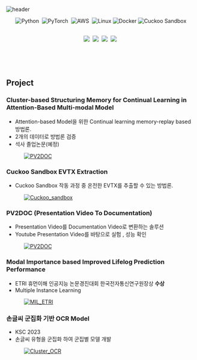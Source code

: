 ![header](https://capsule-render.vercel.app/api?type=venom&color=87CEEB&height=100&section=header&text=JEONG%20WON-RYEOL&fontSize=50)



<div align=center> 

  ![Python](https://img.shields.io/badge/Python-3776AB?style=flat-square&logo=python&logoColor=ffdd54)&nbsp;
  ![PyTorch](https://img.shields.io/badge/PyTorch-EE4C2C.svg?style=flat-square&logo=pytorch&logoColor=black)&nbsp;
  ![AWS](https://img.shields.io/badge/AWS-232F3E.svg?style=flat-square&logo=amazonaws&logoColor=yellow)&nbsp;
  ![Linux](https://img.shields.io/badge/Linux-FCC624.svg?style=flat-square&logo=Linux&logoColor=black)
  ![Docker](https://img.shields.io/badge/Docker-2496ED.svg?style=flat-square&logo=Docker&logoColor=black)
  ![Cuckoo Sandbox](https://img.shields.io/badge/CodeSandbox-151515.svg?style=flat-square&logo=CodeSandbox&logoColor=black)
  
  
  <br>
  <img src="https://img.shields.io/badge/-Deep Learning-yellowgreen"/>&nbsp;
  <img src="https://img.shields.io/badge/-Continual Learining-lightgrey"/>&nbsp;
  <img src="https://img.shields.io/badge/-Time Series - pink"/>&nbsp;
  <img src="https://img.shields.io/badge/-Multi Modality - blue"/>&nbsp;
  <br><br>
 
  <br><br>
  
</div>

## Project 

### Cluster-based Structuring Memory for Continual Learning in Attention-Based Multi-modal Model
* Attention-based Model을 위한 Continual learning memory-replay based 방법론.
* 2개의 데이터로 방법론 검증
* 석사 졸업논문(예정)

&nbsp;&nbsp;&nbsp;&nbsp;&nbsp;&nbsp;&nbsp;&nbsp;&nbsp;&nbsp;&nbsp;&nbsp;[![PV2DOC](https://github-readme-stats.vercel.app/api/pin/?username=jwr0218&repo=attention_continual&theme=buefy&show_owner=true)](https://github.com/jwr0218/attention_continual)

### Cuckoo Sandbox EVTX Extraction
* Cuckoo Sandbox 작동 과정 중 온전한 EVTX를 추출할 수 있는 방법론. 

&nbsp;&nbsp;&nbsp;&nbsp;&nbsp;&nbsp;&nbsp;&nbsp;&nbsp;&nbsp;&nbsp;&nbsp;[![Cuckoo_sandbox](https://github-readme-stats.vercel.app/api/pin/?username=jwr0218&repo=CuckooSandbox_EVTX_Extract&theme=buefy&show_owner=true)](https://github.com/jwr0218/CuckooSandbox_EVTX_Extract)

### PV2DOC (Presentation Video To Documentation)
* Presentation Video를 Documentation Video로 변환하는 솔루션
* Youtube Presentation Video를 바탕으로 실험 , 성능 확인

&nbsp;&nbsp;&nbsp;&nbsp;&nbsp;&nbsp;&nbsp;&nbsp;&nbsp;&nbsp;&nbsp;&nbsp;[![PV2DOC](https://github-readme-stats.vercel.app/api/pin/?username=jwr0218&repo=PV2DOC&theme=buefy&show_owner=true)](https://github.com/jwr0218/PV2DOC)

### Modal Importance based Improved Lifelog Prediction Performance
* ETRI 휴먼이해 인공지능 논문경진대회 한국전자통신연구원장상 **수상**
* Multiple Instance Learning

&nbsp;&nbsp;&nbsp;&nbsp;&nbsp;&nbsp;&nbsp;&nbsp;&nbsp;&nbsp;&nbsp;&nbsp;[![MIL_ETRI](https://github-readme-stats.vercel.app/api/pin/?username=jwr0218&repo=MIL_ETRI&theme=buefy&show_owner=true)](https://github.com/jwr0218/MIL_ETRI/tree/main)
  
  
### 손글씨 군집화 기반 OCR Model 
* KSC 2023
* 손글씨 유형을 군집화 하여 군집별 모델 개발

&nbsp;&nbsp;&nbsp;&nbsp;&nbsp;&nbsp;&nbsp;&nbsp;&nbsp;&nbsp;&nbsp;&nbsp;[![Cluster_OCR](https://github-readme-stats.vercel.app/api/pin/?username=jwr0218&repo=meta_ocr&theme=buefy&show_owner=true)](https://github.com/jwr0218/meta_ocr)
